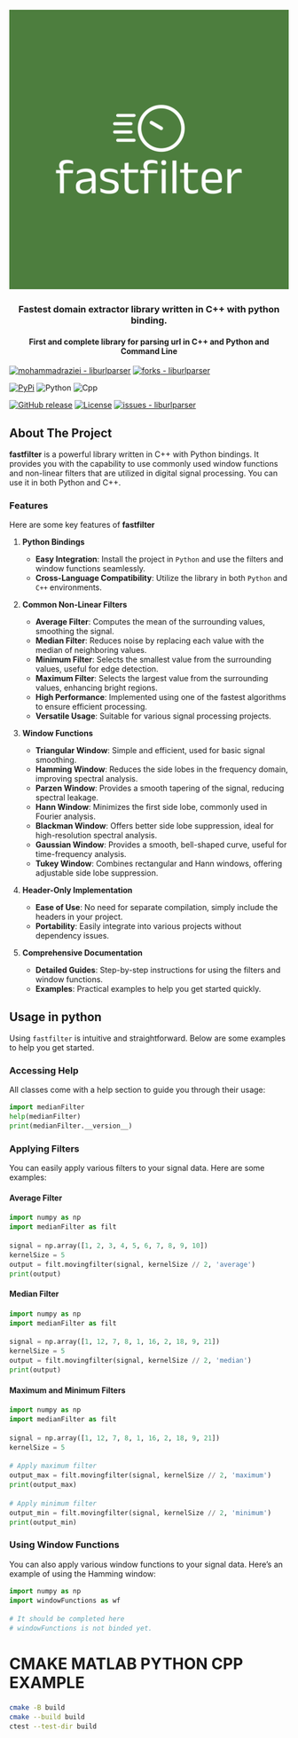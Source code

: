 <p align="center">
  <a href="https://github.com/mohammadraziei/liburlparser">
    <img src="https://github.com/MohammadRaziei/MedianFilterCpp/blob/ehsan/docs/images/logo/logo-color.svg" alt="Logo">
  </a>
  <h3 align="center">
    Fastest domain extractor library written in C++ with python binding.
  </h3>
  <h4 align="center">
    First and complete library for parsing url in C++ and Python and Command Line
  </h4>
</p>

[![mohammadraziei - liburlparser](https://img.shields.io/static/v1?label=mohammadraziei&message=liburlparser&color=white&logo=github)](https://github.com/mohammadraziei/liburlparser "Go to GitHub repo")
[![forks - liburlparser](https://img.shields.io/github/forks/mohammadraziei/liburlparser?style=social)](https://github.com/mohammadraziei/liburlparser)

[![PyPi](https://img.shields.io/pypi/v/liburlparser.svg)](https://pypi.org/project/liburlparser/)
![Python](https://img.shields.io/badge/Python-3.8%20%7C%203.9%20%7C%203.10%20%7C%203.11-blue)
![Cpp](https://img.shields.io/badge/C++-17-blue)


[![GitHub release](https://img.shields.io/github/release/mohammadraziei/liburlparser?include_prereleases=&sort=semver&color=purple)](https://github.com/mohammadraziei/liburlparser/releases/)
[![License](https://img.shields.io/badge/License-MIT-purple)](#license)
[![issues - liburlparser](https://img.shields.io/github/issues/mohammadraziei/liburlparser)](https://github.com/mohammadraziei/liburlparser/issues)


## About The Project

**fastfilter** is a powerful library written in C++ with Python bindings. It provides you with the capability to use commonly used window functions and non-linear filters that are utilized in digital signal processing. You can use it in both Python and C++.



### Features

Here are some key features of **fastfilter**



1. **Python Bindings**
   - **Easy Integration**: Install the project in `Python` and use the filters and window functions seamlessly.
   - **Cross-Language Compatibility**: Utilize the library in both `Python` and `C++` environments.

2. **Common Non-Linear Filters**
   - **Average Filter**: Computes the mean of the surrounding values, smoothing the signal.
   - **Median Filter**: Reduces noise by replacing each value with the median of neighboring values.
   - **Minimum Filter**: Selects the smallest value from the surrounding values, useful for edge detection.
   - **Maximum Filter**: Selects the largest value from the surrounding values, enhancing bright regions.
   - **High Performance**: Implemented using one of the fastest algorithms to ensure efficient processing.
   - **Versatile Usage**: Suitable for various signal processing projects.

3. **Window Functions**
   - **Triangular Window**: Simple and efficient, used for basic signal smoothing.
   - **Hamming Window**: Reduces the side lobes in the frequency domain, improving spectral analysis.
   - **Parzen Window**: Provides a smooth tapering of the signal, reducing spectral leakage.
   - **Hann Window**: Minimizes the first side lobe, commonly used in Fourier analysis.
   - **Blackman Window**: Offers better side lobe suppression, ideal for high-resolution spectral analysis.
   - **Gaussian Window**: Provides a smooth, bell-shaped curve, useful for time-frequency analysis.
   - **Tukey Window**: Combines rectangular and Hann windows, offering adjustable side lobe suppression.

4. **Header-Only Implementation**
   - **Ease of Use**: No need for separate compilation, simply include the headers in your project.
   - **Portability**: Easily integrate into various projects without dependency issues.

5. **Comprehensive Documentation**
   - **Detailed Guides**: Step-by-step instructions for using the filters and window functions.
   - **Examples**: Practical examples to help you get started quickly.



## Usage in python

Using `fastfilter` is intuitive and straightforward. Below are some examples to help you get started.

### Accessing Help

All classes come with a help section to guide you through their usage:
```python
import medianFilter
help(medianFilter)
print(medianFilter.__version__)
```

### Applying Filters

You can easily apply various filters to your signal data. Here are some examples:

#### Average Filter
```python
import numpy as np
import medianFilter as filt

signal = np.array([1, 2, 3, 4, 5, 6, 7, 8, 9, 10])
kernelSize = 5
output = filt.movingfilter(signal, kernelSize // 2, 'average')
print(output)
```

#### Median Filter
```python
import numpy as np
import medianFilter as filt

signal = np.array([1, 12, 7, 8, 1, 16, 2, 18, 9, 21])
kernelSize = 5
output = filt.movingfilter(signal, kernelSize // 2, 'median')
print(output)
```

#### Maximum and Minimum Filters
```python
import numpy as np
import medianFilter as filt

signal = np.array([1, 12, 7, 8, 1, 16, 2, 18, 9, 21])
kernelSize = 5

# Apply maximum filter
output_max = filt.movingfilter(signal, kernelSize // 2, 'maximum')
print(output_max)

# Apply minimum filter
output_min = filt.movingfilter(signal, kernelSize // 2, 'minimum')
print(output_min)
```

### Using Window Functions

You can also apply various window functions to your signal data. Here’s an example of using the Hamming window:
```python
import numpy as np
import windowFunctions as wf

# It should be completed here
# windowFunctions is not binded yet. 
```




# CMAKE MATLAB PYTHON CPP EXAMPLE



```bash
cmake -B build 
cmake --build build 
ctest --test-dir build 
```


